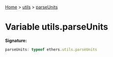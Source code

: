 [Home](../../../index.md) &gt; [utils](../../utils.md) &gt; [parseUnits](./parseunits.md)

# Variable utils.parseUnits


<b>Signature:</b>

```typescript
parseUnits: typeof ethers.utils.parseUnits
```
